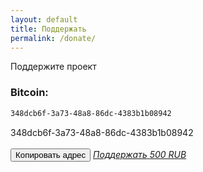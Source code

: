 ```yaml
---
layout: default
title: Поддержать
permalink: /donate/
---
```

<p>Поддержите проект</p>

### Bitcoin:

```html
348dcb6f-3a73-48a8-86dc-4383b1b08942
```
<div id="code">348dcb6f-3a73-48a8-86dc-4383b1b08942</div>

<br>
<button id="copy">Копировать адрес</button>

<script>
	$('#copy').click(function() {
	    var $temp = $("<input>");
	    $("body").append($temp);
	    $temp.val($('#code').text()).select();
	    document.execCommand("copy");
	    $temp.remove();
  $(this).text('адрес скопирован!');
  });
</script>

<style>@import url("//portal.fondy.eu/mportal/static/css/button.css");</style>
<a href="https://api.fondy.eu/s/sYxcaFx2" data-button="" class="f-p-b" style="--fpb-background:#dfdfdf; --fpb-color:#000000; --fpb-border-color:#000000; --fpb-border-width:1px; --fpb-font-weight:700; --fpb-font-size:17px; --fpb-border-radius:22px;">
<i data-text="name">Поддержать</i>
<i data-text="amount">500 RUB</i>
</a>
